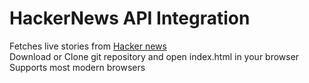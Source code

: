 <h1>HackerNews API Integration</h1>
Fetches live stories from <a href="https://news.ycombinator.com/">Hacker news</a><br>
Download or Clone git repository and open index.html in your browser<br>
Supports most modern browsers<br>
